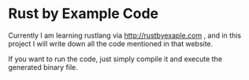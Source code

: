 Rust by Example Code
====================

Currently I am learning rustlang via http://rustbyexaple.com , and in this project I will write down all the code mentioned in that website.

If you want to run the code, just simply compile it and execute the generated binary file.
